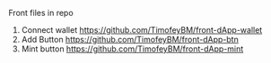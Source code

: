 Front files in repo 
1) Connect wallet https://github.com/TimofeyBM/front-dApp-wallet
2) Add Button https://github.com/TimofeyBM/front-dApp-btn
3) Mint button https://github.com/TimofeyBM/front-dApp-mint

